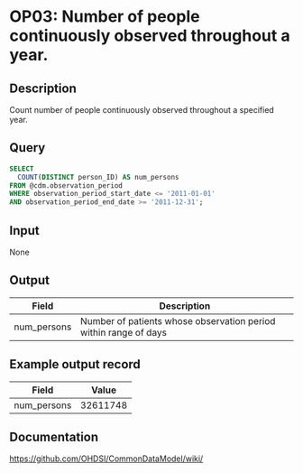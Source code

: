 <!---
Group:observation period
Name:OP03 Number of people continuously observed throughout a year.
Author:Patrick Ryan
CDM Version: 5.3
-->

# OP03: Number of people continuously observed throughout a year.

## Description
Count number of people continuously observed throughout a specified year.

## Query
```sql
SELECT
  COUNT(DISTINCT person_ID) AS num_persons
FROM @cdm.observation_period
WHERE observation_period_start_date <= '2011-01-01'
AND observation_period_end_date >= '2011-12-31';
```

## Input

None

## Output

|  Field |  Description |
| ---    | ---          |
| num_persons |  Number of patients whose observation period within range of days |

## Example output record

|  Field      |  Value    |
| ---         | ---       |
| num_persons |  32611748 |

## Documentation
https://github.com/OHDSI/CommonDataModel/wiki/
